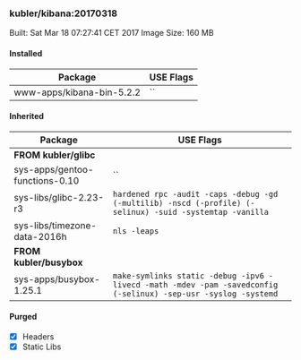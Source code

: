 ### kubler/kibana:20170318

Built: Sat Mar 18 07:27:41 CET 2017
Image Size: 160 MB

#### Installed
Package | USE Flags
--------|----------
www-apps/kibana-bin-5.2.2 | ``
#### Inherited
Package | USE Flags
--------|----------
**FROM kubler/glibc** |
sys-apps/gentoo-functions-0.10 | ``
sys-libs/glibc-2.23-r3 | `hardened rpc -audit -caps -debug -gd (-multilib) -nscd (-profile) (-selinux) -suid -systemtap -vanilla`
sys-libs/timezone-data-2016h | `nls -leaps`
**FROM kubler/busybox** |
sys-apps/busybox-1.25.1 | `make-symlinks static -debug -ipv6 -livecd -math -mdev -pam -savedconfig (-selinux) -sep-usr -syslog -systemd`
#### Purged
- [x] Headers
- [x] Static Libs
